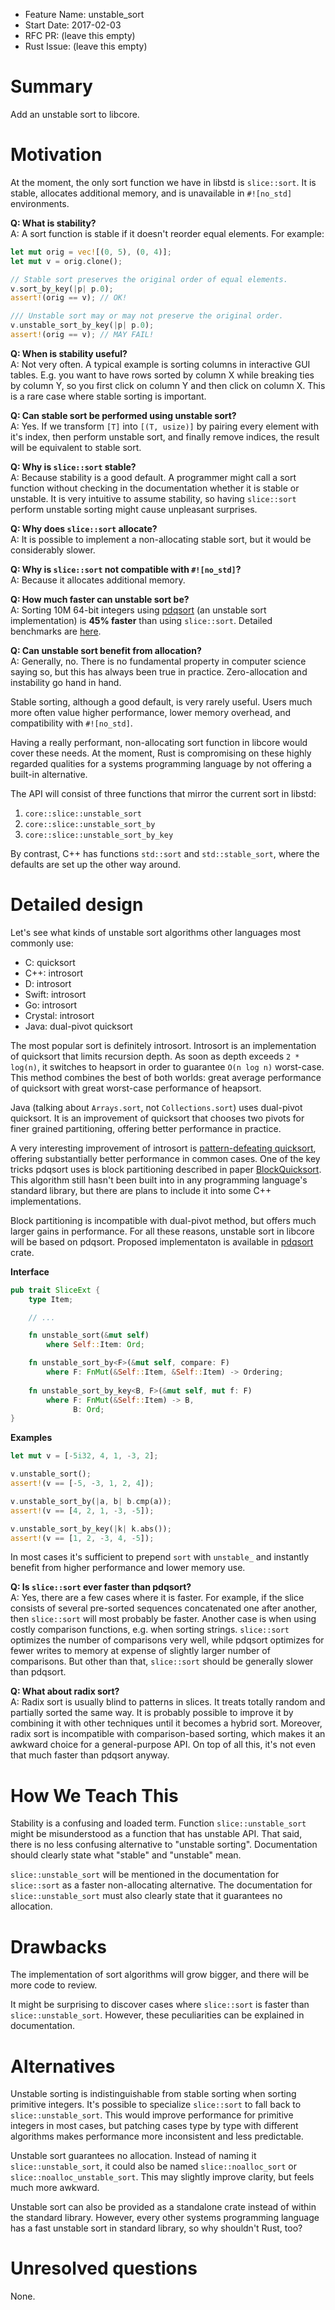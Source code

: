 - Feature Name: unstable_sort
- Start Date: 2017-02-03
- RFC PR: (leave this empty)
- Rust Issue: (leave this empty)

# Summary
[summary]: #summary

Add an unstable sort to libcore.

# Motivation
[motivation]: #motivation

At the moment, the only sort function we have in libstd is `slice::sort`. It is stable,
allocates additional memory, and is unavailable in `#![no_std]` environments.

**Q: What is stability?**<br>
A: A sort function is stable if it doesn't reorder equal elements. For example:
```rust
let mut orig = vec![(0, 5), (0, 4)];
let mut v = orig.clone();

// Stable sort preserves the original order of equal elements.
v.sort_by_key(|p| p.0);
assert!(orig == v); // OK!

/// Unstable sort may or may not preserve the original order.
v.unstable_sort_by_key(|p| p.0);
assert!(orig == v); // MAY FAIL!
```

**Q: When is stability useful?**<br>
A: Not very often. A typical example is sorting columns in interactive GUI tables.
E.g. you want to have rows sorted by column X while breaking ties by column Y, so you
first click on column Y and then click on column X. This is a rare case where stable
sorting is important.

**Q: Can stable sort be performed using unstable sort?**<br>
A: Yes. If we transform `[T]` into `[(T, usize)]` by pairing every element with it's
index, then perform unstable sort, and finally remove indices, the result will be
equivalent to stable sort.

**Q: Why is `slice::sort` stable?**<br>
A: Because stability is a good default. A programmer might call a sort function
without checking in the documentation whether it is stable or unstable. It is very
intuitive to assume stability, so having `slice::sort` perform unstable sorting might
cause unpleasant surprises.

**Q: Why does `slice::sort` allocate?**<br>
A: It is possible to implement a non-allocating stable sort, but it would be
considerably slower.

**Q: Why is `slice::sort` not compatible with `#![no_std]`?**<br>
A: Because it allocates additional memory.

**Q: How much faster can unstable sort be?**<br>
A: Sorting 10M 64-bit integers using [pdqsort][stjepang-pdqsort] (an
unstable sort implementation) is **45% faster** than using `slice::sort`.
Detailed benchmarks are [here](https://github.com/stjepang/pdqsort#extensive-benchmarks).

**Q: Can unstable sort benefit from allocation?**<br>
A: Generally, no. There is no fundamental property in computer science saying so,
but this has always been true in practice. Zero-allocation and instability go
hand in hand.

Stable sorting, although a good default, is very rarely useful. Users much more often
value higher performance, lower memory overhead, and compatibility with `#![no_std]`.

Having a really performant, non-allocating sort function in libcore would cover these
needs. At the moment, Rust is compromising on these highly regarded qualities for a
systems programming language by not offering a built-in alternative.

The API will consist of three functions that mirror the current sort in libstd:

1. `core::slice::unstable_sort`
2. `core::slice::unstable_sort_by`
3. `core::slice::unstable_sort_by_key`

By contrast, C++ has functions `std::sort` and `std::stable_sort`, where the
defaults are set up the other way around.

# Detailed design
[design]: #detailed-design

Let's see what kinds of unstable sort algorithms other languages most commonly use:

* C: quicksort
* C++: introsort
* D: introsort
* Swift: introsort
* Go: introsort
* Crystal: introsort
* Java: dual-pivot quicksort

The most popular sort is definitely introsort. Introsort is an implementation
of quicksort that limits recursion depth. As soon as depth exceeds `2 * log(n)`,
it switches to heapsort in order to guarantee `O(n log n)` worst-case. This
method combines the best of both worlds: great average performance of
quicksort with great worst-case performance of heapsort.

Java (talking about `Arrays.sort`, not `Collections.sort`) uses dual-pivot
quicksort. It is an improvement of quicksort that chooses two pivots for finer
grained partitioning, offering better performance in practice.

A very interesting improvement of introsort is [pattern-defeating quicksort][orlp-pdqsort],
offering substantially better performance in common cases. One of the key
tricks pdqsort uses is block partitioning described in paper [BlockQuicksort][blockquicksort].
This algorithm still hasn't been built into in any programming language's
standard library, but there are plans to include it into some C++ implementations.

Block partitioning is incompatible with dual-pivot method, but offers much
larger gains in performance. For all these reasons, unstable sort in libcore
will be based on pdqsort. Proposed implementaton is available in
[pdqsort][stjepang-pdqsort] crate.

**Interface**

```rust
pub trait SliceExt {
    type Item;

    // ...

    fn unstable_sort(&mut self)
        where Self::Item: Ord;

    fn unstable_sort_by<F>(&mut self, compare: F)
        where F: FnMut(&Self::Item, &Self::Item) -> Ordering;
  
    fn unstable_sort_by_key<B, F>(&mut self, mut f: F)
        where F: FnMut(&Self::Item) -> B,
              B: Ord;
}
```

**Examples**

```rust
let mut v = [-5i32, 4, 1, -3, 2];

v.unstable_sort();
assert!(v == [-5, -3, 1, 2, 4]);

v.unstable_sort_by(|a, b| b.cmp(a));
assert!(v == [4, 2, 1, -3, -5]);

v.unstable_sort_by_key(|k| k.abs());
assert!(v == [1, 2, -3, 4, -5]);
```

In most cases it's sufficient to prepend `sort` with `unstable_` and
instantly benefit from higher performance and lower memory use.

**Q: Is `slice::sort` ever faster than pdqsort?**<br>
A: Yes, there are a few cases where it is faster. For example, if the slice
consists of several pre-sorted sequences concatenated one after another, then
`slice::sort` will most probably be faster. Another case is when using costly
comparison functions, e.g. when sorting strings. `slice::sort` optimizes the
number of comparisons very well, while pdqsort optimizes for fewer writes to
memory at expense of slightly larger number of comparisons. But other than
that, `slice::sort` should be generally slower than pdqsort.

**Q: What about radix sort?**<br>
A: Radix sort is usually blind to patterns in slices. It treats totally random
and partially sorted the same way. It is probably possible to improve it
by combining it with other techniques until it becomes a hybrid sort. Moreover,
radix sort is incompatible with comparison-based sorting, which makes it
an awkward choice for a general-purpose API. On top of all this, it's
not even that much faster than pdqsort anyway.

# How We Teach This
[how-we-teach-this]: #how-we-teach-this

Stability is a confusing and loaded term. Function `slice::unstable_sort` might be
misunderstood as a function that has unstable API. That said, there is no
less confusing alternative to "unstable sorting". Documentation should
clearly state what "stable" and "unstable" mean.

`slice::unstable_sort` will be mentioned in the documentation for `slice::sort`
as a faster non-allocating alternative. The documentation for
`slice::unstable_sort` must also clearly state that it guarantees no allocation.

# Drawbacks
[drawbacks]: #drawbacks

The implementation of sort algorithms will grow bigger, and there will be more
code to review.

It might be surprising to discover cases where `slice::sort` is faster than
`slice::unstable_sort`. However, these peculiarities can be explained in
documentation.

# Alternatives
[alternatives]: #alternatives

Unstable sorting is indistinguishable from stable sorting when sorting
primitive integers. It's possible to specialize `slice::sort` to fall back
to `slice::unstable_sort`. This would improve performance for primitive integers in
most cases, but patching cases type by type with different algorithms makes
performance more inconsistent and less predictable.

Unstable sort guarantees no allocation. Instead of naming it `slice::unstable_sort`,
it could also be named `slice::noalloc_sort` or `slice::noalloc_unstable_sort`.
This may slightly improve clarity, but feels much more awkward.

Unstable sort can also be provided as a standalone crate instead of
within the standard library. However, every other systems programming language
has a fast unstable sort in standard library, so why shouldn't Rust, too?

# Unresolved questions
[unresolved]: #unresolved-questions

None.

[orlp-pdqsort]: https://github.com/orlp/pdqsort
[stjepang-pdqsort]: https://github.com/stjepang/pdqsort
[blockquicksort]: http://drops.dagstuhl.de/opus/volltexte/2016/6389/pdf/LIPIcs-ESA-2016-38.pdf 
